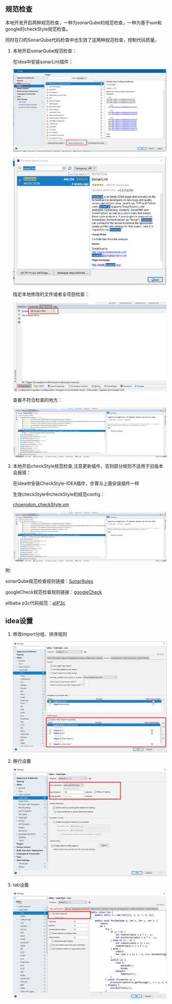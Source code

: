 ## 规范检查

本地开发开启两种规范检查，一种为sonarQube的规范检查，一种为基于sun和google的checkStyle规范检查。

同时在CI的SonarQube代码检查中也生效了这两种规范检查，控制代码质量。

 1. 本地开启sonarQube规范检查：

    在Idea中安装sonarLint插件：

    ![](./image/pluginInstall1.png)

    ![](./image/pluginInstall2.png)

    指定本地修改的文件或者全项目检查：

    ![](./image/sonarSetting.png)

    查看不符合检查的地方：

    ![](./image/sonarResult.png)

 1. 本地开启checkStyle规范检查,注意更新插件，否则部分规则不适用于旧版本会报错：

    在Idea中安装CheckStyle-IDEA插件，步骤与上面安装插件一样

    生效checkStyle中checkStyle的规范config：

    <a href="choerodon_checkStyle.xm">choerodon_checkStyle.xm</a>

    ![](./image/sonarResult.png)

附:

sonarQube规范检查规则链接：<a href="SonarRules">SonarRules</a>

googleCheck规范检查规则链接：<a href="googleCheck">googleCheck</a>

alibaba p3c代码规范：<a href="aliP3c">aliP3c</a>

## idea设置
 1. 修改import分组、排序规则

    ![](./image/java_import.png)

 1. 换行设置

    ![](./image/warp_setting.png)

 1. tab设置
  
    ![](./image/tab_setting.png)




